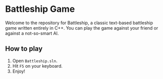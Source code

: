 # Battleship Game

Welcome to the repository for Battleship, ​a classic text-based battleship game written entirely in C++. You can play the game against your friend or against a not-so-smart AI.

## How to play

1. Open `Battleship.sln`.
2. Hit `F5` on your keyboard.
3. Enjoy!